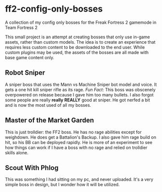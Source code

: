 # ff2-config-only-bosses
A collection of my config only bosses for the Freak Fortress 2 gamemode in Team Fortress 2

This small project is an attempt at creating bosses that only use in-game assets, rather than custom models. The idea is to create an experience that requires less custom content to be downloaded to the end user. While custom plugins may be used, the assets of the bosses are all made with base game content only.
  
  
## **Robot Sniper**  
A sniper boss that uses the Mann vs Machine Sniper bot model and voice. It gets a one hit kill sniper rifle as its rage. *Fun Fact*: This boss was obscenely overpowered on release because I gave him too many bullets. I also forgot some people are really **really** **REALLY** good at sniper. He got nerfed a bit and is now the most used of all my bosses.
  
## **Master of the Market Garden**  
This is just trolldier: the FF2 boss. He has no rage abilities except for weighdown. He does get a Battalion's Backup. I also gave him rage build on hit, so his BB can be deployed rapidly. He is more of an experiment to see how things can work if I have a boss with no rage and relied on trolldier skills alone.

## **Scout With Phlog**  
This was something I had sitting on my pc, and never uploaded. It's a very simple boss in design, but I wonder how it will be utilized.
